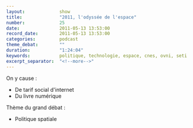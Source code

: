 ```yaml
---
layout:             show
title:              "2011, l'odyssée de l'espace"
number:             25
date:               2011-05-13 13:53:00
record_date:        2011-05-13 13:53:00
categories:         podcast
theme_debat:        ""
duration:           "1:24:04"
keywords:           politique, technologie, espace, cnes, ovni, seti
excerpt_separator:  "<!--more-->"
---
```



On y cause :

- De tarif social d'internet
- Du livre numérique

Thème du grand débat :

- Politique spatiale
